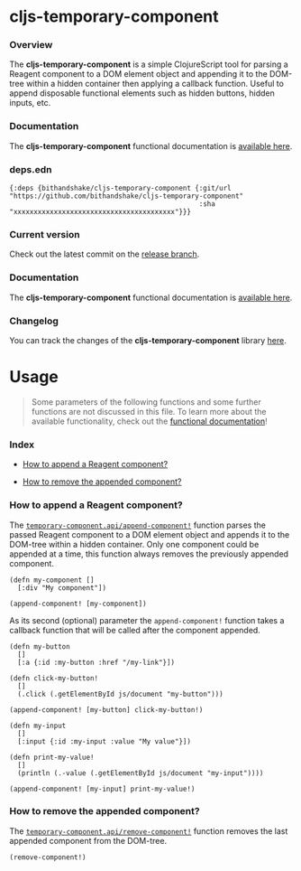 
# cljs-temporary-component

### Overview

The <strong>cljs-temporary-component</strong> is a simple ClojureScript tool
for parsing a Reagent component to a DOM element object and appending it to the DOM-tree
within a hidden container then applying a callback function. Useful to append disposable
functional elements such as hidden buttons, hidden inputs, etc.

### Documentation

The <strong>cljs-temporary-component</strong> functional documentation is [available here](https://bithandshake.github.io/cljs-temporary-component).

### deps.edn

```
{:deps {bithandshake/cljs-temporary-component {:git/url "https://github.com/bithandshake/cljs-temporary-component"
                                               :sha     "xxxxxxxxxxxxxxxxxxxxxxxxxxxxxxxxxxxxxxxx"}}}
```

### Current version

Check out the latest commit on the [release branch](https://github.com/bithandshake/cljs-temporary-component/tree/release).

### Documentation

The <strong>cljs-temporary-component</strong> functional documentation is [available here](https://bithandshake.github.io/cljs-temporary-component).

### Changelog

You can track the changes of the <strong>cljs-temporary-component</strong> library [here](CHANGES.md).

# Usage

> Some parameters of the following functions and some further functions are not discussed in this file.
  To learn more about the available functionality, check out the [functional documentation](documentation/COVER.md)!

### Index

- [How to append a Reagent component?](#how-to-append-a-reagent-component)

- [How to remove the appended component?](#how-to-remove-the-appended-component)

### How to append a Reagent component?

The [`temporary-component.api/append-component!`](documentation/cljc/temporary-component/API.md/#append-component)
function parses the passed Reagent component to a DOM element object and appends
it to the DOM-tree within a hidden container.
Only one component could be appended at a time, this function always removes the
previously appended component.

```
(defn my-component []
  [:div "My component"])

(append-component! [my-component])
```

As its second (optional) parameter the `append-component!` function takes a callback
function that will be called after the component appended.

```
(defn my-button
  []
  [:a {:id :my-button :href "/my-link"}])

(defn click-my-button!
  []
  (.click (.getElementById js/document "my-button")))

(append-component! [my-button] click-my-button!)
```

```
(defn my-input
  []
  [:input {:id :my-input :value "My value"}])

(defn print-my-value!
  []
  (println (.-value (.getElementById js/document "my-input"))))

(append-component! [my-input] print-my-value!)
```

### How to remove the appended component?

The [`temporary-component.api/remove-component!`](documentation/cljc/temporary-component/API.md/#remove-component)
function removes the last appended component from the DOM-tree.

```
(remove-component!)
```

